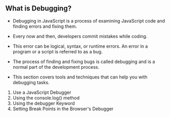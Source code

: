 ## What is Debugging?

- Debugging in JavaScript is a process of examining JavaScript code and finding errors and fixing them. 
- Every now and then, developers commit mistakes while coding. 
- This error can be logical, syntax, or runtime errors. An error in a program or a script is referred to as a bug.

- The process of finding and fixing bugs is called debugging and is a normal part of the development process. 
- This section covers tools and techniques that can help you with debugging tasks.


1. Use a JavaScript Debugger
2. Using the console.log() method
3. Using the debugger Keyword
4. Setting Break Points in the Browser's Debugger